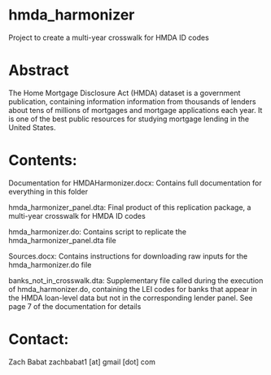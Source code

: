 # hmda_harmonizer
Project to create a multi-year crosswalk for HMDA ID codes

# Abstract

The Home Mortgage Disclosure Act (HMDA) dataset is a government publication, containing information information from thousands of lenders about tens of millions of mortgages and mortgage applications each year. It is one of the best public resources for studying mortgage lending in the United States. 

# Contents:

Documentation for HMDAHarmonizer.docx: Contains full documentation for everything in this folder

hmda_harmonizer_panel.dta: Final product of this replication package, a multi-year crosswalk for HMDA ID codes

hmda_harmonizer.do: Contains script to replicate the hmda_harmonizer_panel.dta file

Sources.docx: Contains instructions for downloading raw inputs for the hmda_harmonizer.do file

banks_not_in_crosswalk.dta: Supplementary file called during the execution of hmda_harmonizer.do, containing the LEI codes for banks that appear in the HMDA loan-level data but not in the corresponding lender panel. See page 7 of the documentation for details

# Contact:
Zach Babat
zachbabat1 [at] gmail [dot] com 
